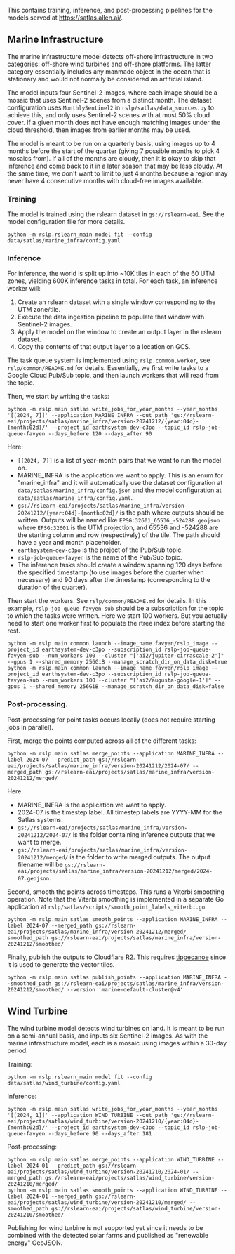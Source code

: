 This contains training, inference, and post-processing pipelines for the models served
at https://satlas.allen.ai/.

## Marine Infrastructure

The marine infrastructure model detects off-shore infrastructure in two categories:
off-shore wind turbines and off-shore platforms. The latter category essentially
includes any manmade object in the ocean that is stationary and would not normally be
considered an artificial island.

The model inputs four Sentinel-2 images, where each image should be a mosaic that uses
Sentinel-2 scenes from a distinct month. The dataset configuration uses
`MonthlySentinel2` in `rslp/satlas/data_sources.py` to achieve this, and only uses
Sentinel-2 scenes with at most 50% cloud cover. If a given month does not have enough
matching images under the cloud threshold, then images from earlier months may be used.

The model is meant to be run on a quarterly basis, using images up to 4 months
before the start of the quarter (giving 7 possible months to pick 4 mosaics from). If
all of the months are cloudy, then it is okay to skip that inference and come back to
it in a later season that may be less cloudy. At the same time, we don't want to limit
to just 4 months because a region may never have 4 consecutive months with cloud-free
images available.

### Training

The model is trained using the rslearn dataset in `gs://rslearn-eai`. See the model
configuration file for more details.

    python -m rslp.rslearn_main model fit --config data/satlas/marine_infra/config.yaml

### Inference

For inference, the world is split up into ~10K tiles in each of the 60 UTM zones,
yielding 600K inference tasks in total. For each task, an inference worker will:

1. Create an rslearn dataset with a single window corresponding to the UTM zone/tile.
2. Execute the data ingestion pipeline to populate that window with Sentinel-2 images.
3. Apply the model on the window to create an output layer in the rslearn dataset.
4. Copy the contents of that output layer to a location on GCS.

The task queue system is implemented using `rslp.common.worker`, see
`rslp/common/README.md` for details. Essentially, we first write tasks to a Google
Cloud Pub/Sub topic, and then launch workers that will read from the topic.

Then, we start by writing the tasks:

    python -m rslp.main satlas write_jobs_for_year_months --year_months '[[2024, 7]]' --application MARINE_INFRA --out_path 'gs://rslearn-eai/projects/satlas/marine_infra/version-20241212/{year:04d}-{month:02d}/' --project_id earthsystem-dev-c3po --topic_id rslp-job-queue-favyen --days_before 120 --days_after 90

Here:

- `[[2024, 7]]` is a list of year-month pairs that we want to run the model on.
- MARINE_INFRA is the application we want to apply. This is an enum for "marine_infra"
  and it will automatically use the dataset configuration at
  `data/satlas/marine_infra/config.json` and the model configuration at
  `data/satlas/marine_infra/config.yaml`.
- `gs://rslearn-eai/projects/satlas/marine_infra/version-20241212/{year:04d}-{month:02d}/`
  is the path where outputs should be written. Outputs will be named like
  `EPSG:32601_65536_-524288.geojson` where `EPSG:32601` is the UTM projection, and
  65536 and -524288 are the starting column and row (respectively) of the tile. The
  path should have a year and month placeholder.
- `earthsystem-dev-c3po` is the project of the Pub/Sub topic.
- `rslp-job-queue-favyen` is the name of the Pub/Sub topic.
- The inference tasks should create a window spanning 120 days before the specified
  timestamp (to use images before the quarter when necessary) and 90 days after the
  timestamp (corresponding to the duration of the quarter).

Then start the workers. See `rslp/common/README.md` for details. In this example,
`rslp-job-queue-favyen-sub` should be a subscription for the topic to which the tasks
were written. Here we start 100 workers. But you actually need to start one worker
first to populate the rtree index before starting the rest.

    python -m rslp.main common launch --image_name favyen/rslp_image --project_id earthsystem-dev-c3po --subscription_id rslp-job-queue-favyen-sub --num_workers 100 --cluster "['ai2/jupiter-cirrascale-2']" --gpus 1 --shared_memory 256GiB --manage_scratch_dir_on_data_disk=true
    python -m rslp.main common launch --image_name favyen/rslp_image --project_id earthsystem-dev-c3po --subscription_id rslp-job-queue-favyen-sub --num_workers 100 --cluster "['ai2/augusta-google-1']" --gpus 1 --shared_memory 256GiB --manage_scratch_dir_on_data_disk=false

### Post-processing.

Post-processing for point tasks occurs locally (does not require starting jobs in parallel).

First, merge the points computed across all of the different tasks:

    python -m rslp.main satlas merge_points --application MARINE_INFRA --label 2024-07 --predict_path gs://rslearn-eai/projects/satlas/marine_infra/version-20241212/2024-07/ --merged_path gs://rslearn-eai/projects/satlas/marine_infra/version-20241212/merged/

Here:

- MARINE_INFRA is the application we want to apply.
- 2024-07 is the timestep label. All timestep labels are YYYY-MM for the Satlas
  systems.
- `gs://rslearn-eai/projects/satlas/marine_infra/version-20241212/2024-07/` is the
  folder containing inference outputs that we want to merge.
- `gs://rslearn-eai/projects/satlas/marine_infra/version-20241212/merged/` is the
  folder to write merged outputs. The output filename will be
  `gs://rslearn-eai/projects/satlas/marine_infra/version-20241212/merged/2024-07.geojson`.

Second, smooth the points across timesteps. This runs a Viterbi smoothing operation.
Note that the Viterbi smoothing is implemented in a separate Go application at
`rslp/satlas/scripts/smooth_point_labels_viterbi.go`.

    python -m rslp.main satlas smooth_points --application MARINE_INFRA --label 2024-07 --merged_path gs://rslearn-eai/projects/satlas/marine_infra/version-20241212/merged/ --smoothed_path gs://rslearn-eai/projects/satlas/marine_infra/version-20241212/smoothed/

Finally, publish the outputs to Cloudflare R2. This requires
[tippecanoe](https://github.com/mapbox/tippecanoe) since it is used to generate the
vector tiles.

    python -m rslp.main satlas publish_points --application MARINE_INFRA --smoothed_path gs://rslearn-eai/projects/satlas/marine_infra/version-20241212/smoothed/ --version 'marine-default-cluster@v4'

## Wind Turbine

The wind turbine model detects wind turbines on land. It is meant to be run on a
semi-annual basis, and inputs six Sentinel-2 images. As with the marine infrastructure
model, each is a mosaic using images within a 30-day period.

Training:

    python -m rslp.rslearn_main model fit --config data/satlas/wind_turbine/config.yaml

Inference:

    python -m rslp.main satlas write_jobs_for_year_months --year_months '[[2024, 1]]' --application WIND_TURBINE --out_path 'gs://rslearn-eai/projects/satlas/wind_turbine/version-20241210/{year:04d}-{month:02d}/' --project_id earthsystem-dev-c3po --topic_id rslp-job-queue-favyen --days_before 90 --days_after 181

Post-processing:

    python -m rslp.main satlas merge_points --application WIND_TURBINE --label 2024-01 --predict_path gs://rslearn-eai/projects/satlas/wind_turbine/version-20241210/2024-01/ --merged_path gs://rslearn-eai/projects/satlas/wind_turbine/version-20241210/merged/
    python -m rslp.main satlas smooth_points --application WIND_TURBINE --label 2024-01 --merged_path gs://rslearn-eai/projects/satlas/wind_turbine/version-20241210/merged/ --smoothed_path gs://rslearn-eai/projects/satlas/wind_turbine/version-20241210/smoothed/

Publishing for wind turbine is not supported yet since it needs to be combined with the
detected solar farms and published as "renewable energy" GeoJSON.
